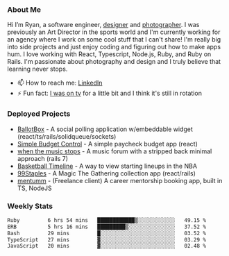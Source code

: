 ### About Me
Hi I’m Ryan, a software engineer, [designer](https://www.denvermullets.com/video) and [photographer](https://www.denvermullets.com/). I was previously an Art Director in the sports world and I'm currently working for an agency where I work on some cool stuff that I can't share! I'm really big into side projects and just enjoy coding and figuring out how to make apps hum. I love working with React, Typescript, Node.js, Ruby, and Ruby on Rails. I'm passionate about photography and design and I truly believe that learning never stops.

- 📫 How to reach me: [LinkedIn](https://www.linkedin.com/in/ryanvaznis)
- ⚡ Fun fact: [I was on tv](https://vimeo.com/381425882) for a little bit and I think it's still in rotation

### Deployed Projects
- [BallotBox](https://voteballotbox.com/) - A social polling application w/embeddable widget (react/ts/rails/solidqueue/sockets)
- [Simple Budget Control](https://simplebudgetcontrol.com/) - A simple paycheck budget app (react)
- [when the music stops](https://whenthemusicstops.net) - A music forum with a stripped back minimal approach (rails 7)
- [Basketball Timeline](https://basketball-timeline.com/?team=PHO&year=2023) - A way to view starting lineups in the NBA
- [99Staples](https://www.99staples.com/collections/denvermullets/9) - A Magic The Gathering collection app (react/rails)
- [mentumm](https://portal.mentumm.com/) - (Freelance client) A career mentorship booking app, built in TS, NodeJS

### Weekly Stats
<!--START_SECTION:waka-->

```txt
Ruby         6 hrs 54 mins   ████████████▒░░░░░░░░░░░░   49.15 %
ERB          5 hrs 16 mins   █████████▒░░░░░░░░░░░░░░░   37.52 %
Bash         29 mins         █░░░░░░░░░░░░░░░░░░░░░░░░   03.52 %
TypeScript   27 mins         ▓░░░░░░░░░░░░░░░░░░░░░░░░   03.29 %
JavaScript   20 mins         ▓░░░░░░░░░░░░░░░░░░░░░░░░   02.48 %
```

<!--END_SECTION:waka-->
